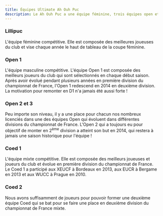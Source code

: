 ```yaml
---
title: Équipes Ultimate Ah Ouh Puc
description: Le Ah Ouh Puc a une équipe féminine, trois équipes open et deux équipes coed qui participent chaque année aux championnats de France d'Ultimate.
---
```


### Lillipuc

L'équipe féminine compétitive. Elle est composée des meilleures joueuses du club et vise chaque année le haut de tableau de la coupe féminine.

### Open 1

L'équipe masculine compétitive. L'équipe Open 1 est composée des meilleurs joueurs du club qui sont sélectionnés en chaque début saison. Après avoir évolué pendant plusieurs années en première division du championnat de France, l'Open 1 redescend en 2014 en deuxième division. La motivation pour remonter en D1 n'a jamais été aussi forte !

### Open 2 et 3

Peu importe son niveau, il y a une place pour chacun nos nombreux licenciés dans une des équipes Open qui évoluent dans différentes divisions du championnat de France. L'Open 2 qui a toujours eu pour objectif de monter en 2<sup>ème</sup> division a atteint son but en 2014, qui restera à jamais une saison historique pour l'équipe !

### Coed 1

L'équipe mixte compétitive. Elle est composée des meilleurs joueuses et joueurs du club et évolue en première division du championnat de France. Le Coed 1 a participé aux XEUCF à Bordeaux en 2013, aux EUCR à Bergame en 2013 et aux WUCC à Prague en 2010.

### Coed 2

Nous avons suffisamment de joueurs pour pouvoir former une deuxième équipe Coed qui se bat pour se faire une place en deuxième division du championnat de France mixte.
